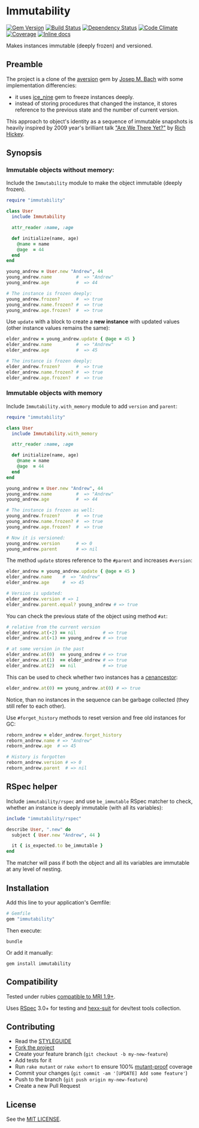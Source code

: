 Immutability
============

[![Gem Version](https://img.shields.io/gem/v/immutability.svg?style=flat)][gem]
[![Build Status](https://img.shields.io/travis/nepalez/immutability/master.svg?style=flat)][travis]
[![Dependency Status](https://img.shields.io/gemnasium/nepalez/immutability.svg?style=flat)][gemnasium]
[![Code Climate](https://img.shields.io/codeclimate/github/nepalez/immutability.svg?style=flat)][codeclimate]
[![Coverage](https://img.shields.io/coveralls/nepalez/immutability.svg?style=flat)][coveralls]
[![Inline docs](http://inch-ci.org/github/nepalez/immutability.svg)][inch]

Makes instances immutable (deeply frozen) and versioned.

Preamble
--------

The project is a clone of the [aversion][aversion] gem by [Josep M. Bach][txus] with some implementation differencies:

- it uses [ice_nine][ice_nine] gem to freeze instances deeply.
- instead of storing procedures that changed the instance, it stores reference to the previous state and the number of current version.

This approach to object's identity as a sequence of immutable snapshots is heavily inspired by 2009 year's brilliant talk ["Are We There Yet?"][are_we_there_yet] by [Rich Hickey][richhickey].

Synopsis
--------

### Immutable objects without memory:

Include the `Immutability` module to make the object immutable (deeply frozen).

```ruby
require "immutability"

class User
  include Immutability

  attr_reader :name, :age

  def initialize(name, age)
    @name = name
    @age  = 44
  end
end

young_andrew = User.new "Andrew", 44
young_andrew.name         #  => "Andrew"
young_andrew.age          #  => 44

# The instance is frozen deeply:
young_andrew.frozen?      #  => true
young_andrew.name.frozen? #  => true
young_andrew.age.frozen?  #  => true
```

Use `update` with a block to create a **new instance** with updated values (other instance values remains the same):

```ruby
elder_andrew = young_andrew.update { @age = 45 }
elder_andrew.name         #  => "Andrew"
elder_andrew.age          #  => 45

# The instance is frozen deeply:
elder_andrew.frozen?      #  => true
elder_andrew.name.frozen? #  => true
elder_andrew.age.frozen?  #  => true
```

### Immutable objects with memory

Include `Immutability.with_memory` module to add `version` and `parent`:

```ruby
require "immutability"

class User
  include Immutability.with_memory

  attr_reader :name, :age

  def initialize(name, age)
    @name = name
    @age  = 44
  end
end

young_andrew = User.new "Andrew", 44
young_andrew.name         #  => "Andrew"
young_andrew.age          #  => 44

# The instance is frozen as well:
young_andrew.frozen?      #  => true
young_andrew.name.frozen? #  => true
young_andrew.age.frozen?  #  => true

# Now it is versioned:
young_andrew.version      # => 0
young_andrew.parent       # => nil
```

The method `update` stores reference to the `#parent` and increases `#version`:

```ruby
elder_andrew = young_andrew.update { @age = 45 }
elder_andrew.name    #  => "Andrew"
elder_andrew.age     #  => 45

# Version is updated:
elder_andrew.version # => 1
elder_andrew.parent.equal? young_andrew # => true
```

You can check the previous state of the object using method `#at`:

```ruby
# relative from the current version
elder_andrew.at(-2) == nil          # => true
elder_andrew.at(-1) == young_andrew # => true

# at some version in the past
elder_andrew.at(0)  == young_andrew # => true
elder_andrew.at(1)  == elder_andrew # => true
elder_andrew.at(2)  == nil          # => true
```

This can be used to check whether two instances has a [cenancestor][cenancestor]:

```ruby
elder_andrew.at(0) == young_andrew.at(0) # => true
```

Notice, than no instances in the sequence can be garbage collected (they still refer to each other).

Use `#forget_history` methods to reset version and free old instances for GC:

```ruby
reborn_andrew = elder_andrew.forget_history
reborn_andrew.name # => "Andrew"
reborn_andrew.age  # => 45

# History is forgotten
reborn_andrew.version # => 0
reborn_andrew.parent  # => nil
```

RSpec helper
------------

Include `immutability/rspec` and use `be_immutable` RSpec matcher to check, whether an instance is deeply immutable (with all its variables):

```ruby
include "immutability/rspec"

describe User, ".new" do
  subject { User.new "Andrew", 44 }

  it { is_expected.to be_immutable }
end
```

The matcher will pass if both the object and all its variables are immutable at any level of nesting.

Installation
------------

Add this line to your application's Gemfile:

```ruby
# Gemfile
gem "immutability"
```

Then execute:

```
bundle
```

Or add it manually:

```
gem install immutability
```

Compatibility
-------------

Tested under rubies [compatible to MRI 1.9+](.travis.yml).

Uses [RSpec][rspec] 3.0+ for testing and [hexx-suit][suit] for dev/test tools collection.

Contributing
------------

* Read the [STYLEGUIDE](config/metrics/STYLEGUIDE)
* [Fork the project](https://github.com/nepalez/immutability)
* Create your feature branch (`git checkout -b my-new-feature`)
* Add tests for it
* Run `rake mutant` or `rake exhort` to ensure 100% [mutant-proof][mutant] coverage
* Commit your changes (`git commit -am '[UPDATE] Add some feature'`)
* Push to the branch (`git push origin my-new-feature`)
* Create a new Pull Request

License
-------

See the [MIT LICENSE](LICENSE).

[are_we_there_yet]: http://www.infoq.com/presentations/Are-We-There-Yet-Rich-Hickey
[aversion]: https://github.com/txus/aversion
[cenancestor]: https://en.wikipedia.org/wiki/Last_universal_ancestor
[codeclimate]: https://codeclimate.com/github/nepalez/immutability
[coveralls]: https://coveralls.io/r/nepalez/immutability
[gem]: https://rubygems.org/gems/immutability
[gemnasium]: https://gemnasium.com/nepalez/immutability
[ice_nine]: https://github.com/dkubb/ice_nine
[inch]: https://inch-ci.org/github/nepalez/immutability
[mutant]: https://github.com/mbj/mutant
[richhickey]: http://github.com/richhickey
[rspec]: http://rspec.org
[suit]: https://github.com/nepalez/hexx-suit
[travis]: https://travis-ci.org/nepalez/immutability
[txus]: https://github.com/txus
